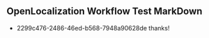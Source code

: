 ## OpenLocalization Workflow Test MarkDown
* 2299c476-2486-46ed-b568-7948a90628de thanks!

<!--HONumber=Aug16_HO1-->


